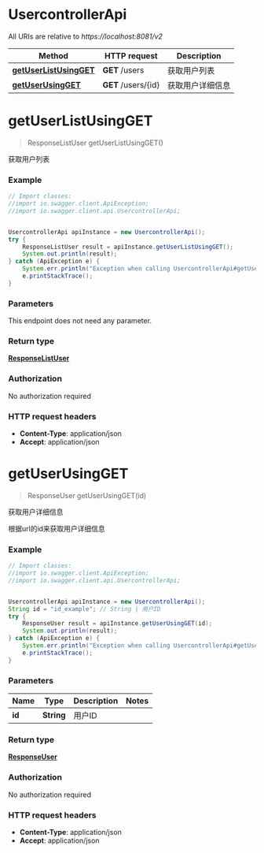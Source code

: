 # UsercontrollerApi

All URIs are relative to *https://localhost:8081/v2*

Method | HTTP request | Description
------------- | ------------- | -------------
[**getUserListUsingGET**](UsercontrollerApi.md#getUserListUsingGET) | **GET** /users | 获取用户列表
[**getUserUsingGET**](UsercontrollerApi.md#getUserUsingGET) | **GET** /users/{id} | 获取用户详细信息


<a name="getUserListUsingGET"></a>
# **getUserListUsingGET**
> ResponseListUser getUserListUsingGET()

获取用户列表

### Example
```java
// Import classes:
//import io.swagger.client.ApiException;
//import io.swagger.client.api.UsercontrollerApi;


UsercontrollerApi apiInstance = new UsercontrollerApi();
try {
    ResponseListUser result = apiInstance.getUserListUsingGET();
    System.out.println(result);
} catch (ApiException e) {
    System.err.println("Exception when calling UsercontrollerApi#getUserListUsingGET");
    e.printStackTrace();
}
```

### Parameters
This endpoint does not need any parameter.

### Return type

[**ResponseListUser**](ResponseListUser.md)

### Authorization

No authorization required

### HTTP request headers

 - **Content-Type**: application/json
 - **Accept**: application/json

<a name="getUserUsingGET"></a>
# **getUserUsingGET**
> ResponseUser getUserUsingGET(id)

获取用户详细信息

根据url的id来获取用户详细信息

### Example
```java
// Import classes:
//import io.swagger.client.ApiException;
//import io.swagger.client.api.UsercontrollerApi;


UsercontrollerApi apiInstance = new UsercontrollerApi();
String id = "id_example"; // String | 用户ID
try {
    ResponseUser result = apiInstance.getUserUsingGET(id);
    System.out.println(result);
} catch (ApiException e) {
    System.err.println("Exception when calling UsercontrollerApi#getUserUsingGET");
    e.printStackTrace();
}
```

### Parameters

Name | Type | Description  | Notes
------------- | ------------- | ------------- | -------------
 **id** | **String**| 用户ID |

### Return type

[**ResponseUser**](ResponseUser.md)

### Authorization

No authorization required

### HTTP request headers

 - **Content-Type**: application/json
 - **Accept**: application/json

